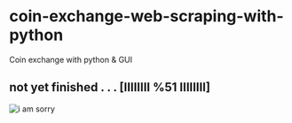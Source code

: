 # coin-exchange-web-scraping-with-python
Coin exchange with python &amp; GUI 
## not yet finished . . . [IIIIIIII %51 IIIIIIII]
![i am sorry](https://res.infoq.com/presentations/devops-containers-microservices/en/slides/sl12-1520047160921.jpg)
